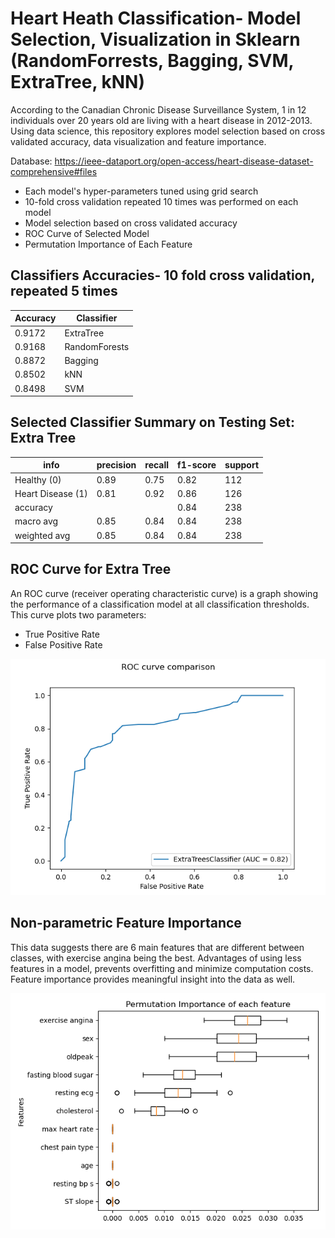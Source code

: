 # Heart Heath Classification- Model Selection, Visualization in Sklearn (RandomForrests, Bagging, SVM, ExtraTree, kNN)

According to the Canadian Chronic Disease Surveillance System, 1 in 12 individuals over 20 years old are living with a heart disease in 2012-2013. Using data science, this repository explores model selection based on cross validated accuracy, data visualization and feature importance.

Database: https://ieee-dataport.org/open-access/heart-disease-dataset-comprehensive#files

- Each model's hyper-parameters tuned using grid search
- 10-fold cross validation repeated 10 times was performed on each model 
- Model selection based on cross validated accuracy
- ROC Curve of Selected Model
- Permutation Importance of Each Feature

## Classifiers Accuracies- 10 fold cross validation, repeated 5 times

Accuracy | Classifier
------------ | -------------
0.9172 | ExtraTree
0.9168 | RandomForests
0.8872 | Bagging
0.8502 | kNN
0.8498 | SVM


## Selected Classifier Summary on Testing Set: Extra Tree 
info | precision   | recall | f1-score  | support
------- | ----------- |-------------- | ---------- | ----------
Healthy (0)   |    0.89  |    0.75   |   0.82   |    112
Heart Disease (1)   |    0.81   |   0.92    |  0.86   |    126
accuracy   |           |            | 0.84    |   238
macro avg    |   0.85    |  0.84   |   0.84    |   238
weighted avg    |   0.85    |  0.84   |   0.84   |    238


## ROC Curve for Extra Tree
An ROC curve (receiver operating characteristic curve) is a graph showing the performance of a classification model at all classification thresholds. 
This curve plots two parameters:
- True Positive Rate
- False Positive Rate

![Alt Text](https://github.com/Hornerca/Heart-Health-Classification/blob/main/ROC.png)

## Non-parametric Feature Importance
This data suggests there are 6 main features that are different between classes, with exercise angina being the best. Advantages of using less features in a model, prevents overfitting and minimize computation costs. Feature importance provides meaningful insight into the data as well. 

![Alt Text](https://github.com/Hornerca/Heart-Health-Classification/blob/main/Permutation%20Feature%20Importance.png)
